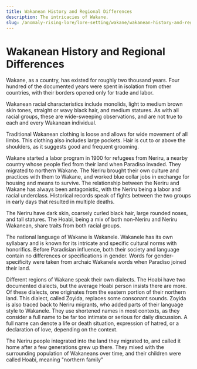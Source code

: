 ```yaml
---
title: Wakanean History and Regional Differences
description: The intricacies of Wakane.
slug: /anomaly-rising-lore/lore-setting/wakane/wakanean-history-and-regional-differences
---
```


# Wakanean History and Regional Differences

Wakane, as a country, has existed for roughly two thousand years. Four hundred of the documented years were spent in isolation from other countries, with their borders opened only for trade and labor.

Wakanean racial characteristics include monolids, light to medium brown skin tones, straight or wavy black hair, and medium statures. As with all racial groups, these are wide-sweeping observations, and are not true to each and every Wakanean individual.

Traditional Wakanean clothing is loose and allows for wide movement of all limbs. This clothing also includes large pockets. Hair is cut to or above the shoulders, as it suggests good and frequent grooming.

Wakane started a labor program in 1900 for refugees from Neriru, a nearby country whose people fled from their land when Paradiso invaded. They migrated to northern Wakane. The Neriru brought their own culture and practices with them to Wakane, and worked blue collar jobs in exchange for housing and means to survive. The relationship between the Neriru and Wakane has always been antagonistic, with the Neriru being a labor and racial underclass. Historical records speak of fights between the two groups in early days that resulted in multiple deaths.

The Neriru have dark skin, coarsely curled black hair, large rounded noses, and tall statures. The Hoabi, being a mix of both non-Neriru and Neriru Wakanean, share traits from both racial groups.

The national language of Wakane is Wakanele. Wakanele has its own syllabary and is known for its intricate and specific cultural norms with honorifics. Before Paradisian influence, both their society and language contain no differences or specifications in gender. Words for gender-specificity were taken from archaic Wakanele words when Paradiso joined their land.

Different regions of Wakane speak their own dialects. The Hoabi have two documented dialects, but the average Hoabi person insists there are more. Of these dialects, one originates from the eastern portion of their northern land. This dialect, called Zoyida, replaces some consonant sounds. Zoyida is also traced back to Neriru migrants, who added parts of their language style to Wakanele. They use shortened names in most contexts, as they consider a full name to be far too intimate or serious for daily discussion. A full name can denote a life or death situation, expression of hatred, or a declaration of love, depending on the context.

The Neriru people integrated into the land they migrated to, and called it home after a few generations grew up there. They mixed with the surrounding population of Wakaneans over time, and their children were called Hoabi, meaning "northern family"
